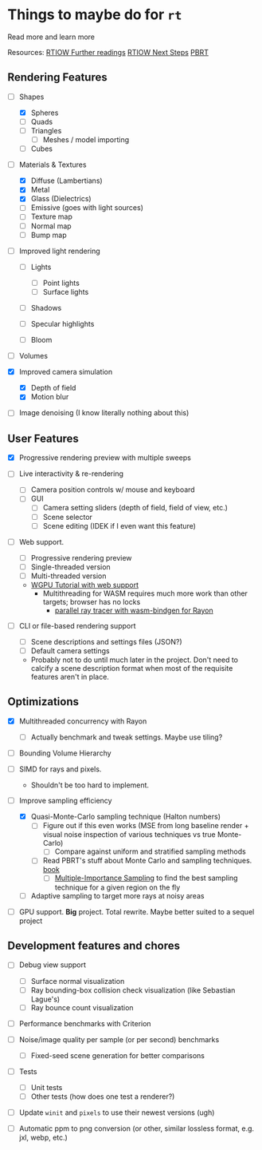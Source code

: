 # Things to maybe do for `rt`

Read more and learn more

Resources:
[RTIOW Further readings](https://github.com/RayTracing/raytracing.github.io/wiki/Further-Readings)
[RTIOW Next Steps](https://github.com/RayTracing/raytracing.github.io/wiki/Aggregation-of-Possible-Next-Steps)
[PBRT](https://pbr-book.org/4ed/Monte_Carlo_Integration)

## Rendering Features

- [ ] Shapes

  - [x] Spheres
  - [ ] Quads
  - [ ] Triangles
    - [ ] Meshes / model importing
  - [ ] Cubes

- [ ] Materials & Textures

  - [x] Diffuse (Lambertians)
  - [x] Metal
  - [x] Glass (Dielectrics)
  - [ ] Emissive (goes with light sources)
  - [ ] Texture map
  - [ ] Normal map
  - [ ] Bump map

- [ ] Improved light rendering

  - [ ] Lights

    - [ ] Point lights
    - [ ] Surface lights
  - [ ] Shadows
  - [ ] Specular highlights
  - [ ] Bloom

- [ ] Volumes

- [x] Improved camera simulation
  - [x] Depth of field
  - [x] Motion blur

- [ ] Image denoising (I know literally nothing about this)

## User Features

- [x] Progressive rendering preview with multiple sweeps

- [ ] Live interactivity & re-rendering

  - [ ] Camera position controls w/ mouse and keyboard
  - [ ] GUI
    - [ ] Camera setting sliders (depth of field, field of view, etc.)
    - [ ] Scene selector
    - [ ] Scene editing (IDEK if I even want this feature)

- [ ] Web support.

  - [ ] Progressive rendering preview
  - [ ] Single-threaded version
  - [ ] Multi-threaded version
  - [WGPU Tutorial with web support](https://sotrh.github.io/learn-wgpu/beginner/tutorial1-window/#the-code)
    - Multithreading for WASM requires much more work than other targets; browser has no locks
      - [parallel ray tracer with wasm-bindgen for Rayon](https://rustwasm.github.io/docs/wasm-bindgen/examples/raytrace.html)

- [ ] CLI or file-based rendering support
  - [ ] Scene descriptions and settings files (JSON?)
  - [ ] Default camera settings
  - Probably not to do until much later in the project. Don't need to calcify a scene description format when most of the requisite features aren't in place.

## Optimizations

- [x] Multithreaded concurrency with Rayon
  - [ ] Actually benchmark and tweak settings. Maybe use tiling?

- [ ] Bounding Volume Hierarchy

- [ ] SIMD for rays and pixels.

  - Shouldn't be too hard to implement.

- [ ] Improve sampling efficiency

  - [x] Quasi-Monte-Carlo sampling technique (Halton numbers)
    - [ ] Figure out if this even works (MSE from long baseline render + visual noise inspection of various techniques vs true Monte-Carlo)
        - [ ] Compare against uniform and stratified sampling methods
    - [ ] Read PBRT's stuff about Monte Carlo and sampling techniques. [book](https://pbr-book.org/4ed/Monte_Carlo_Integration/Improving_Efficiency)
      - [ ] [Multiple-Importance Sampling](https://pbr-book.org/4ed/Monte_Carlo_Integration/Improving_Efficiency#MultipleImportanceSampling) to find the best sampling technique for a given region on the fly
  - [ ] Adaptive sampling to target more rays at noisy areas

- [ ] GPU support. **Big** project. Total rewrite. Maybe better suited to a sequel project

## Development features and chores

- [ ] Debug view support
  - [ ] Surface normal visualization
  - [ ] Ray bounding-box collision check visualization (like Sebastian Lague's)
  - [ ] Ray bounce count visualization

- [ ] Performance benchmarks with Criterion

- [ ] Noise/image quality per sample (or per second) benchmarks
    - [ ] Fixed-seed scene generation for better comparisons

- [ ] Tests

  - [ ] Unit tests
  - [ ] Other tests (how does one test a renderer?)

- [ ] Update `winit` and `pixels` to use their newest versions (ugh)

- [ ] Automatic ppm to png conversion (or other, similar lossless format, e.g. jxl, webp, etc.)